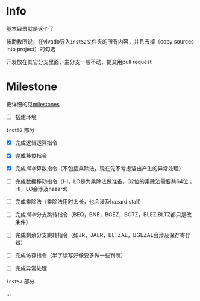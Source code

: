 # Info

基本目录就是这个了

按助教所说，在vivado导入`inst52`文件夹的所有内容，并且去掉（copy sources into project）的勾选

开发放在其它分支里面，主分支一般不动，提交用pull request

# Milestone

更详细的见[milestones](docs/milestones.md)

- [ ] 搭建环境

`inst52` 部分

- [x] 完成逻辑运算指令
- [x] 完成移位指令
- [x] 完成*简单*算数指令（不包括乘除法，现在先不考虑溢出产生的异常处理）
- [ ] 完成数据移动指令（HI，LO是为乘除法做准备，32位的乘除法需要共64位；HI，LO会涉及hazard）
- [ ] 完成乘除法（乘除法用时太长，也会涉及hazard stall）
- [ ] 完成*简单*分支跳转指令（BEQ，BNE，BGEZ，BGTZ，BLEZ,BLTZ都只是改条件）
- [ ] 完成剩余分支跳转指令（如JR，JALR，BLTZAL，BGEZAL会涉及保存寄存器）
- [ ] 完成访存指令（半字读写好像要多做一些判断）

- [ ] 完成异常处理

`inst57` 部分

...
